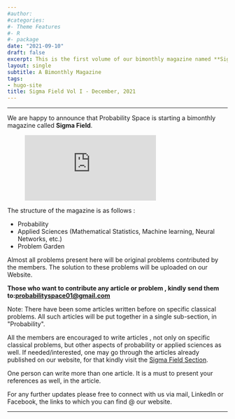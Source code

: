 ```yaml
---
#author:
#categories:
#- Theme Features
#- R
#- package
date: "2021-09-10"
draft: false
excerpt: This is the first volume of our bimonthly magazine named **Sigma Field**.
layout: single
subtitle: A Bimonthly Magazine
tags:
- hugo-site
title: Sigma Field Vol I - December, 2021
---
```


---

We are happy to announce that Probability Space is starting a bimonthly magazine called  **Sigma Field**.

<figure class="video_container">
  <iframe src="https://drive.google.com/file/d/1fFwalOZaTkUu6im0eZ22AXEYLr9Die51/preview" frameborder="0" allowfullscreen="true"> </iframe>
</figure>

The structure of the magazine is as follows : 
* Probability
* Applied Sciences (Mathematical Statistics, Machine learning, Neural Networks, etc.)
* Problem Garden 

Almost all problems present here will be original problems contributed by the members. The solution to these problems will be uploaded on our Website.

**Those who want to contribute any article or problem , kindly send them to:[probabilityspace01@gmail.com](mailto:probabilityspace01@gmail.com)**

Note: There have been some articles written before on specific classical problems. All such articles will be put together in a single sub-section, in "Probability".

All the members are encouraged to write articles , not only on specific classical problems, but other aspects of probability or applied sciences as well. If needed/interested, one may go through the articles already published on our website, for that kindly visit the [Sigma Field Section](https://probability-space.netlify.app/blog/).

One person can write more than one article. It is a must to present your references as well, in the article.

For any further updates please free to connect with us via mail, LinkedIn or Facebook, the links to which you can find @ our website. 

---

